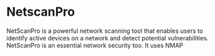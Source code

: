 # NetscanPro
NetScanPro is a powerful network scanning tool that enables users to identify active devices on a network and detect potential vulnerabilities.  NetScanPro is an essential network security too. It uses NMAP

